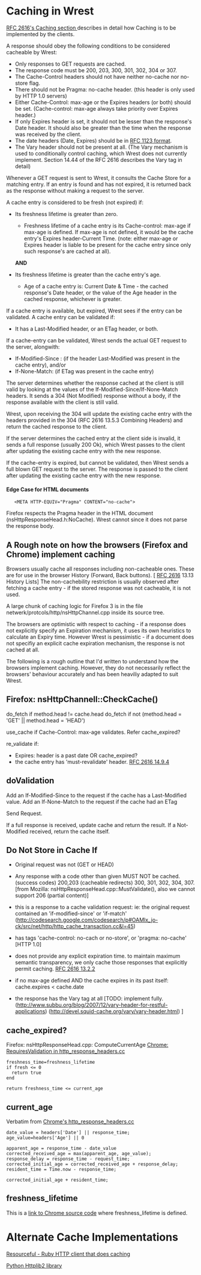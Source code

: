 # Caching in Wrest #

[RFC 2616's Caching section ](http://www.w3.org/Protocols/rfc2616/rfc2616-sec13.html) describes in detail how Caching is to be implemented by the clients.

A response should obey the following conditions to be considered cacheable by Wrest:

 * Only responses to GET requests are cached.
 * The response code must be 200, 203, 300, 301, 302, 304 or 307.
 * The Cache-Control headers should not have neither no-cache nor no-store flag.
 * There should not be Pragma: no-cache header. (this header is only used by HTTP 1.0 servers)
 * Either Cache-Control: max-age or the Expires headers (or both) should be set. (Cache-control: max-age always take priority over Expires header.)
 * If only Expires header is set, it should not be lesser than the response's Date header. It should also be greater than the time when the response was received by the client.
 * The date headers (Date, Expires) should be in [RFC 1123 format](http://www.ietf.org/rfc/rfc1123.txt).
 * The Vary header should not be present at all. (The Vary mechanism is used to conditionally control caching, which Wrest does not currently implement. Section 14.44 of the RFC 2616 describes the Vary tag in detail)

Whenever a GET request is sent to Wrest, it consults the Cache Store for a matching entry. If an entry is found and has not expired, it is returned back as the response without making a request to the server.

A cache entry is considered to be fresh (not expired) if:
	
 * Its freshness lifetime is greater than zero.
   * Freshness lifetime of a cache entry is its Cache-control: max-age if max-age is defined. If max-age is not defined, it would be the cache entry's Expires header-Current Time.
	(note: either max-age or Expires header is liable to be present for the cache entry since only such response's are cached at all).
	
	**AND**
	
 * Its freshness lifetime is greater than the cache entry's age.
   * Age of a cache entry is: Current Date & Time - the cached response's Date header, or the value of the Age header in the cached response, whichever is greater.

If a cache entry is available, but expired, Wrest sees if the entry can be validated. A cache entry can be validated if:

 * It has a Last-Modified header, or an ETag header, or both.
 
If a cache-entry can be validated, Wrest sends the actual GET request to the server, alongwith:

 * If-Modified-Since : <Last-Modified value of the cache entry> (if the header Last-Modified was present in the cache entry), and/or
 * If-None-Match: <ETag of the cache entry> (if ETag was present in the cache entry)

The server determines whether the response cached at the client is still valid by looking at the values of the If-Modified-Since/If-None-Match headers. It sends a 304 (Not Modified) response without a body, if the response available with the client is still valid.

Wrest, upon receiving the 304 will update the existing cache entry with the headers provided in the 304 (RFC 2616 13.5.3 Combining Headers) and return the cached response to the client.

If the server determines the cached entry at the client side is invalid, it sends a full response (usually 200 Ok), which Wrest passes to the client after updating the existing cache entry with the new response.

If the cache-entry is expired, but cannot be validated, then Wrest sends a full blown GET request to the server. The response is passed to the client after updating the existing cache entry with the new response.

#### Edge Case for HTML documents ####

	   <META HTTP-EQUIV="Pragma" CONTENT="no-cache">

Firefox respects the Pragma header in the HTML document (nsHttpResponseHead.h:NoCache). Wrest cannot since it does not parse the response body.


## A Rough note on how the browsers (Firefox and Chrome) implement caching ##

Browsers usually cache all responses including non-cacheable ones. These are for use in the browser History (Forward, Back buttons). [ [RFC 2616](http://www.ietf.org/rfc/rfc2616.txt) 13.13 History Lists]
The non-cachebility restriction is usually observed after fetching a cache entry - if the stored response was not cacheable, it is not used.

A large chunk of caching logic for Firefox 3 is in the file netwerk/protcols/http/nsHttpChannel.cpp inside its source tree.

The browsers are optimistic with respect to caching - if a response does not explicitly specify an Expiration mechanism, it uses its own heuristics to calculate an Expiry time. However Wrest is pessimistic - if a document does not specifiy an explicit cache expiration mechanism, the response is not cached at all.

The following is a rough outline that I'd written to understand how the browsers implement caching. However, they do not necessarily reflect the browsers' behaviour accurately and has been heaviliy adapted to suit Wrest.

## Firefox: nsHttpChannell::CheckCache() ##

do_fetch if method.head != cache.head
do_fetch if not (method.head = 'GET' || method.head = 'HEAD')

use_cache if Cache-Control: max-age validates. Refer cache_expired?

re_validate if:

 * Expires: header is a past date OR cache_expired?
 * the cache entry has 'must-revalidate' header.  [RFC 2616 14.9.4](http://www.w3.org/Protocols/rfc2616/rfc2616-sec14.html#sec14.9.4)

## doValidation ##

Add an If-Modified-Since to the request if the cache has a Last-Modified value.
Add an If-None-Match to the request if the cache had an ETag

Send Request.

If a full response is received, update cache and return the result.
If a Not-Modified received, return the cache itself.

## Do Not Store in Cache If ##

 * Original request was not (GET or HEAD)

 * Any response with a code other than given MUST NOT be cached.
  (success codes) 200,203 (cacheable redirects) 300, 301, 302, 304, 307.
  [from Mozilla: nsHttpResponseHead.cpp::MustValidate(), also we cannot support 206 (partial content)]

 * this is a response to a cache validation request: ie: the original request contained
  an 'if-modified-since' or 'if-match' (http://codesearch.google.com/codesearch/p#OAMlx_jo-ck/src/net/http/http_cache_transaction.cc&l=45)

 * has tags 'cache-control: no-cach or no-store', or 'pragma: no-cache' [HTTP 1.0]

 * does not provide any explicit expiration time. to maintain maximum semantic transparency, we only cache those responses that explicitly permit caching. [RFC 2616 13.2.2](http://www.w3.org/Protocols/rfc2616/rfc2616-sec13.html#sec13.2.2)

 * if no max-age defined AND the cache expires in its past itself: cache.expires < cache.date

 * the response has the Vary tag at all
     [TODO: implement fully.
      (http://www.subbu.org/blog/2007/12/vary-header-for-restful-applications)
      (http://devel.squid-cache.org/vary/vary-header.html) ]

	
## cache_expired? ##

Firefox: nsHttpResponseHead.cpp: ComputeCurrentAge
[Chrome: RequiresValidation in http_response_headers.cc](http://codesearch.google.com/codesearch/p?hl=en#OAMlx_jo-ck/src/net/http/http_response_headers.cc&q=RequiresValidation&exact_package=chromium&sa=N&cd=2&ct=rc)	

	freshness_time=freshness_lifetime
	if fresh <= 0
	  return true
	end

	return freshness_time <= current_age


## current_age ##

Verbatim from [Chrome's http_response_headers.cc](http://codesearch.google.com/codesearch/p?hl=en#OAMlx_jo-ck/src/net/http/http_response_headers.cc&q=RequiresValidation&exact_package=chromium&l=817)

	date_value = headers['Date'] || response_time;
	age_value=headers['Age'] || 0

	apparent_age = response_time - date_value
	corrected_received_age = max(apparent_age, age_value);
	response_delay = response_time - request_time;
	corrected_initial_age = corrected_received_age + response_delay;
	resident_time = Time.now - response_time;

	corrected_initial_age + resident_time;


## freshness_lifetime ##

This is a [link to Chrome source code](http://codesearch.google.com/codesearch/p?hl=en#OAMlx_jo-ck/src/net/http/http_response_headers.cc&q=GetFreshnessLifetime&exact_package=chromium&l=848) where freshness_lifetime is defined. 

# Alternate Cache Implementations #

[Resourceful - Ruby HTTP client that does caching](https://github.com/pezra/resourceful/blob/master/lib/resourceful/response.rb#L25)

[Python Httplib2 library](http://code.google.com/p/httplib2/source/browse/python3/httplib2/__init__.py?r=c86239ee0b6271309be2374f0ebfffd4455b7fb7#237)